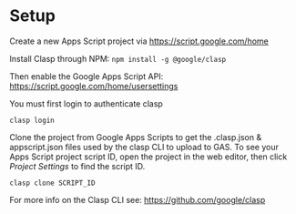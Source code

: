 # Setup
Create a new Apps Script project via https://script.google.com/home

Install Clasp through NPM:
`npm install -g @google/clasp`

Then enable the Google Apps Script API: https://script.google.com/home/usersettings

You must first login to authenticate clasp

`clasp login`

Clone the project from Google Apps Scripts to get the .clasp.json & appscript.json
files used by the clasp CLI to upload to GAS. To see your Apps Script project script ID,
open the project in the web editor, then click *Project Settings* to find the script ID.

`clasp clone SCRIPT_ID`

For more info on the Clasp CLI see: https://github.com/google/clasp